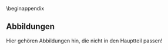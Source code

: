 <!--
Hints:
    Use \beginappendix* if you only want the bibliography without any appendix.
    Start with level 2 headings (e.g. ## Abbildungen) inside your Appendix. Don't use level 1 headings.
--->
\beginappendix

## Abbildungen

Hier gehören Abbildungen hin, die nicht in den Hauptteil passen!
